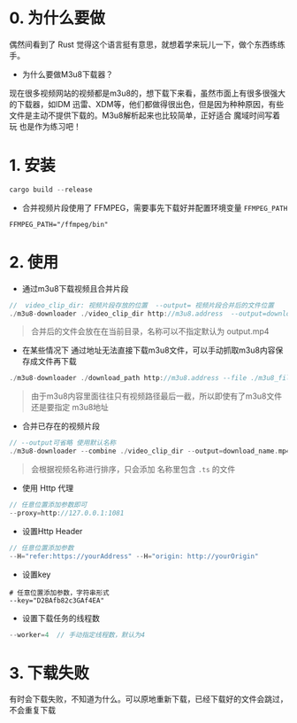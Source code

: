 # 0. 为什么要做

偶然间看到了 Rust 觉得这个语言挺有意思，就想着学来玩儿一下，做个东西练练手。

- 为什么要做M3u8下载器？

现在很多视频网站的视频都是m3u8的，想下载下来看，虽然市面上有很多很强大的下载器，如IDM 迅雷、XDM等，他们都做得很出色，但是因为种种原因，有些文件是主动不提供下载的。M3u8解析起来也比较简单，正好适合 魔域时间写着玩 也是作为练习吧！



# 1. 安装

```rust
cargo build --release
```

- 合并视频片段使用了 FFMPEG，需要事先下载好并配置环境变量 `FFMPEG_PATH`

```shell
FFMPEG_PATH="/ffmpeg/bin"
```



# 2. 使用

- 通过m3u8下载视频且合并片段

```rust
//  video_clip_dir: 视频片段存放的位置  --output= 视频片段合并后的文件位置
./m3u8-downloader ./video_clip_dir http://m3u8.address  --output=download_name.mp4
```

> 合并后的文件会放在在当前目录，名称可以不指定默认为 output.mp4

- 在某些情况下 通过地址无法直接下载m3u8文件，可以手动抓取m3u8内容保存成文件再下载

```rust
./m3u8-downloader ./download_path http://m3u8.address --file ./m3u8_file_path
```

> 由于m3u8内容里面往往只有视频路径最后一截，所以即使有了m3u8文件还是要指定 m3u8地址

- 合并已存在的视频片段

```rust
// --output可省略 使用默认名称
./m3u8-downloader --combine ./video_clip_dir --output=download_name.mp4
```

> 会根据视频名称进行排序，只会添加 名称里包含 `.ts` 的文件

- 使用 Http 代理

```rust
// 任意位置添加参数即可
--proxy=http://127.0.0.1:1081
```

- 设置Http Header

```rust
// 任意位置添加参数
--H="refer:https://yourAddress" --H="origin: http://yourOrigin"
```

- 设置key

```shell
# 任意位置添加参数，字符串形式
--key="D2BAfb82c3GAf4EA"
```

- 设置下载任务的线程数

```rust
--worker=4  // 手动指定线程数，默认为4
```

# 3. 下载失败

有时会下载失败，不知道为什么。可以原地重新下载，已经下载好的文件会跳过，不会重复下载